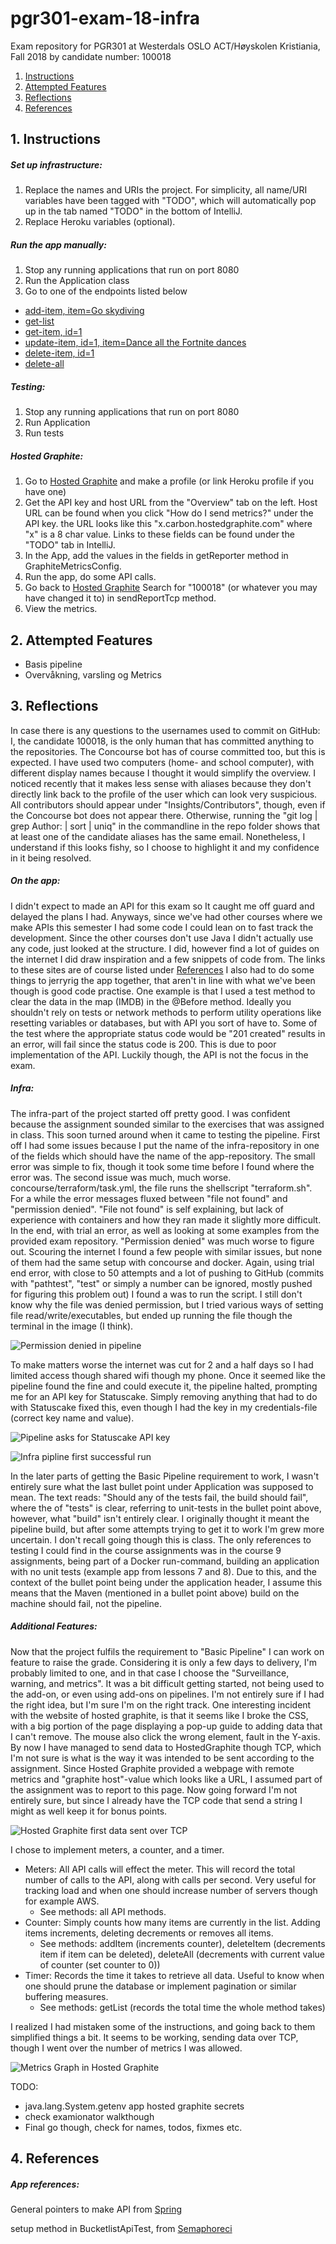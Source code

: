 # pgr301-exam-18-infra

Exam repository for PGR301 at Westerdals OSLO ACT/Høyskolen Kristiania, Fall 2018 by candidate number: 100018

1. [  Instructions ](#Instructions)
2. [ Attempted Features ](#AttemptedFeatures)
3. [ Reflections ](#Reflections)
4. [ References ](#References)


<a name="Instructions"></a>
## 1. Instructions

##### Set up infrastructure:
1. Replace the names and URIs the project. For simplicity, all name/URI variables have been tagged with "TODO", 
which will automatically pop up in the tab named "TODO" in the bottom of IntelliJ.
2. Replace Heroku variables (optional).

##### Run the app manually:
1. Stop any running applications that run on port 8080
2. Run the Application class
3. Go to one of the endpoints listed below

 - [add-item, item=Go skydiving](http://localhost:8080/add-item?item=Go-skydiving)
 - [get-list](http://localhost:8080/get-list)
 - [get-item, id=1](http://localhost:8080/get-item?id=1)
 - [update-item, id=1, item=Dance all the Fortnite dances](http://localhost:8080/update-item?id=1&item=Dance-all-the-Fortnite-dances)
 - [delete-item, id=1](http://localhost:8080/delete-item?id=1)
 - [delete-all](http://localhost:8080/delete-all)

##### Testing:
1. Stop any running applications that run on port 8080
2. Run Application
3. Run tests

##### Hosted Graphite:
1. Go to [Hosted Graphite](https://www.hostedgraphite.com/) and make a profile (or link Heroku profile if you have one)
2. Get the API key and host URL from the "Overview" tab on the left. Host URL can be found when you click "How do I send metrics?"
under the API key. the URL looks like this "x.carbon.hostedgraphite.com" where "x" is a 8 char value. 
Links to these fields can be found under the "TODO" tab in IntelliJ.
3. In the App, add the values in the fields in getReporter method in GraphiteMetricsConfig.
4. Run the app, do some API calls.
5. Go back to [Hosted Graphite](https://www.hostedgraphite.com/app/metrics/) Search for "100018" 
(or whatever you may have changed it to) in sendReportTcp method.
6. View the metrics.

<a name="AttemptedFeatures"></a>
## 2. Attempted Features

 - Basis pipeline
 - Overvåkning, varsling og Metrics 

<a name="Reflections"></a>
## 3. Reflections

In case there is any questions to the usernames used to commit on GitHub: 
I, the candidate 100018, is the only human that has committed anything to the repositories. The Concourse bot has of course committed too, but this is expected.
I have used two computers (home- and school computer), with different display names because I thought it would simplify the overview. 
I noticed recently that it makes less sense with aliases because they don't directly link back to the profile of the user which can look very suspicious. 
All contributors should appear under "Insights/Contributors", though, even if the Concourse bot does not appear there. 
Otherwise, running the "git log | grep Author: | sort | uniq" in the commandline in the repo folder shows that at least one of the candidate aliases has the same email.
Nonetheless, I understand if this looks fishy, so I choose to highlight it and my confidence in it being resolved.

##### On the app:
I didn't expect to made an API for this exam so It caught me off guard and delayed the plans I had. 
Anyways, since we've had other courses where we make APIs this semester I had some code I could lean on to fast track the development. 
Since the other courses don't use Java I didn't actually use any code, just looked at the structure. 
I did, however find a lot of guides on the internet I did draw inspiration and a few snippets of code from. 
The links to these sites are of course listed under [References](#References)
I also had to do some things to jerryrig the app together, that aren't in line with what we've been though is good code practise. 
One example is that I used a test method to clear the data in the map (IMDB) in the @Before method. 
Ideally you shouldn't rely on tests or network methods to perform utility operations like resetting variables or databases, but with API you sort of have to.
Some of the test where the appropriate status code would be "201 created" results in an error, will fail since the status code is 200. 
This is due to poor implementation of the API. Luckily though, the API is not the focus in the exam.

##### Infra:

The infra-part of the project started off pretty good. I was confident because the assignment sounded similar to the 
exercises that was assigned in class. This soon turned around when it came to testing the pipeline. 
First off I had some issues because I put the name of the infra-repository in one of the fields which should have the 
name of the app-repository. The small error was simple to fix, though it took some time before I found where the error was.
The second issue was much, much worse. concourse/terraform/task.yml, the file runs the shellscript "terraform.sh". 
For a while the error messages fluxed between "file not found" and "permission denied". 
"File not found" is self explaining, but lack of experience with containers and how they ran made it slightly more 
difficult. In the end, with trial an error, as well as looking at some examples from the provided exam repository. 
"Permission denied" was much worse to figure out. Scouring the internet I found a few people with similar issues, 
but none of them had the same setup with concourse and docker. Again, using trial end error, 
with close to 50 attempts and a lot of pushing to GitHub (commits with "pathtest", "test" or simply a number can be 
ignored, mostly pushed for figuring this problem out) I found a was to run the script. 
I still don't know why the file was denied permission, but I tried various ways of setting file read/write/executables, 
but ended up running the file though the terminal in the image (I think). 

![Permission denied in pipeline](img/terraform-permission-denied.png)

To make matters worse the internet was cut for 2 and a half days so I had limited access though shared wifi though my phone.
Once it seemed like the pipeline found the fine and could execute it, the pipeline halted, 
prompting me for an API key for Statuscake. Simply removing anything that had to do with Statuscake fixed this, 
even though I had the key in my credentials-file (correct key name and value).

![Pipeline asks for Statuscake API key](img/prompted-for-statuscake-key.png)

![Infra pipline first successful run](img/infra-success.png)

In the later parts of getting the Basic Pipeline requirement to work, 
I wasn't entirely sure what the last bullet point under Application was supposed to mean.
The text reads: "Should any of the tests fail, the build should fail", where the of "tests" is clear, 
referring to unit-tests in the bullet point above, however, what "build" isn't entirely clear. I originally thought 
it meant the pipeline build,
but after some attempts trying to get it to work I'm grew more uncertain. I don't recall going though this is class. 
The only references to testing I could find in the course assignments was in the course 9 assignments, being part of a 
Docker run-command, building an application with no unit tests (example app from lessons 7 and 8).
Due to this, and the context of the bullet point being under the application header, I assume this means that the Maven 
(mentioned in a bullet point above) build on the machine should fail, not the pipeline. 

##### Additional Features:

Now that the project fulfils the requirement to "Basic Pipeline" I can work on feature to raise the grade.
Considering it is only a few days to delivery, I'm probably limited to one, and in that case I choose the 
"Surveillance, warning, and metrics". It was a bit difficult getting started, not being used to the add-on, 
or even using add-ons on pipelines. I'm not entirely sure if I had the right idea, 
but I'm sure I'm on the right track. One interesting incident with the website of hosted graphite, 
is that it seems like I broke the CSS, 
with a big portion of the page displaying a pop-up guide to adding data that I can't remove. 
The mouse also click the wrong element, fault in the Y-axis.
By now I have managed to send data to HostedGraphite though TCP, which I'm not sure is what is the way it was 
intended to be sent according to the assignment.
Since Hosted Graphite provided a webpage with remote metrics and "graphite host"-value which looks like a URL, 
I assumed part of the assignment was to report to this page. Now going forward I'm not entirely sure, but since I
already have the TCP code that send a string I might as well keep it for bonus points.

![Hosted Graphite first data sent over TCP](img/hg-tcp-frist-data.png)

I chose to implement meters, a counter, and a timer.
 - Meters: All API calls will effect the meter. This will record the total number of calls to the API, 
 along with calls per second. Very useful for tracking load and when one should increase number of servers though for example AWS.
    - See methods: all API methods.
 - Counter: Simply counts how many items are currently in the list. Adding items increments, deleting decrements or removes all items.
    - See methods: addItem (increments counter), deleteItem (decrements item if item can be deleted), 
    deleteAll (decrements with current value of counter (set counter to 0))
 - Timer: Records the time it takes to retrieve all data. Useful to know when one should prune the database or 
 implement pagination or similar buffering measures.
    - See methods: getList (records the total time the whole method takes)
    
I realized I had mistaken some of the instructions, and going back to them simplified things a bit. 
It seems to be working, sending data over TCP, though I went over the number of metrics I was allowed. 

![Metrics Graph in Hosted Graphite](img/hg-exam-graph.png)
 
TODO:
- java.lang.System.getenv app hosted graphite secrets
- check examionator walkthough
- Final go though, check for names, todos, fixmes etc.

<a name="References"></a>
## 4. References

##### App references:

General pointers to make API from [Spring](https://spring.io/guides/gs/rest-service/)

setup method in BucketlistApiTest, from [Semaphoreci](https://semaphoreci.com/community/tutorials/testing-rest-endpoints-using-rest-assured)
